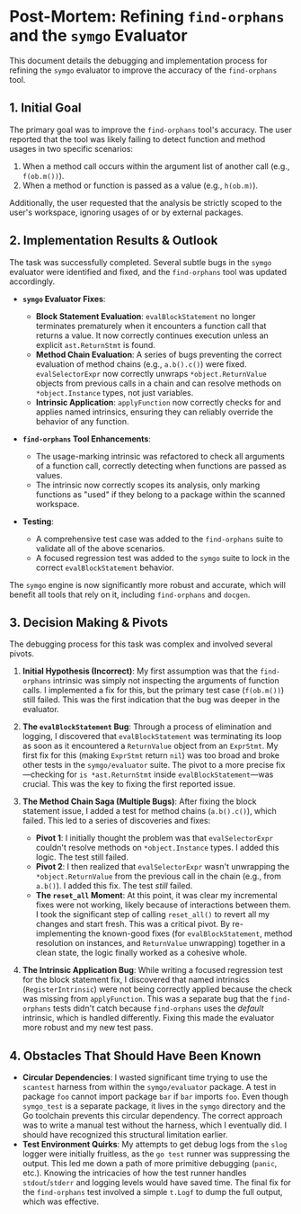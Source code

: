 # Post-Mortem: Refining `find-orphans` and the `symgo` Evaluator

This document details the debugging and implementation process for refining the `symgo` evaluator to improve the accuracy of the `find-orphans` tool.

## 1. Initial Goal

The primary goal was to improve the `find-orphans` tool's accuracy. The user reported that the tool was likely failing to detect function and method usages in two specific scenarios:
1.  When a method call occurs within the argument list of another call (e.g., `f(ob.m())`).
2.  When a method or function is passed as a value (e.g., `h(ob.m)`).

Additionally, the user requested that the analysis be strictly scoped to the user's workspace, ignoring usages of or by external packages.

## 2. Implementation Results & Outlook

The task was successfully completed. Several subtle bugs in the `symgo` evaluator were identified and fixed, and the `find-orphans` tool was updated accordingly.

- **`symgo` Evaluator Fixes**:
    - **Block Statement Evaluation**: `evalBlockStatement` no longer terminates prematurely when it encounters a function call that returns a value. It now correctly continues execution unless an explicit `ast.ReturnStmt` is found.
    - **Method Chain Evaluation**: A series of bugs preventing the correct evaluation of method chains (e.g., `a.b().c()`) were fixed. `evalSelectorExpr` now correctly unwraps `*object.ReturnValue` objects from previous calls in a chain and can resolve methods on `*object.Instance` types, not just variables.
    - **Intrinsic Application**: `applyFunction` now correctly checks for and applies named intrinsics, ensuring they can reliably override the behavior of any function.

- **`find-orphans` Tool Enhancements**:
    - The usage-marking intrinsic was refactored to check all arguments of a function call, correctly detecting when functions are passed as values.
    - The intrinsic now correctly scopes its analysis, only marking functions as "used" if they belong to a package within the scanned workspace.

- **Testing**:
    - A comprehensive test case was added to the `find-orphans` suite to validate all of the above scenarios.
    - A focused regression test was added to the `symgo` suite to lock in the correct `evalBlockStatement` behavior.

The `symgo` engine is now significantly more robust and accurate, which will benefit all tools that rely on it, including `find-orphans` and `docgen`.

## 3. Decision Making & Pivots

The debugging process for this task was complex and involved several pivots.

1.  **Initial Hypothesis (Incorrect)**: My first assumption was that the `find-orphans` intrinsic was simply not inspecting the arguments of function calls. I implemented a fix for this, but the primary test case (`f(ob.m())`) still failed. This was the first indication that the bug was deeper in the evaluator.

2.  **The `evalBlockStatement` Bug**: Through a process of elimination and logging, I discovered that `evalBlockStatement` was terminating its loop as soon as it encountered a `ReturnValue` object from an `ExprStmt`. My first fix for this (making `ExprStmt` return `nil`) was too broad and broke other tests in the `symgo/evaluator` suite. The pivot to a more precise fix—checking for `is *ast.ReturnStmt` inside `evalBlockStatement`—was crucial. This was the key to fixing the first reported issue.

3.  **The Method Chain Saga (Multiple Bugs)**: After fixing the block statement issue, I added a test for method chains (`a.b().c()`), which failed. This led to a series of discoveries and fixes:
    - **Pivot 1**: I initially thought the problem was that `evalSelectorExpr` couldn't resolve methods on `*object.Instance` types. I added this logic. The test still failed.
    - **Pivot 2**: I then realized that `evalSelectorExpr` wasn't unwrapping the `*object.ReturnValue` from the previous call in the chain (e.g., from `a.b()`). I added this fix. The test *still* failed.
    - **The `reset_all` Moment**: At this point, it was clear my incremental fixes were not working, likely because of interactions between them. I took the significant step of calling `reset_all()` to revert all my changes and start fresh. This was a critical pivot. By re-implementing the known-good fixes (for `evalBlockStatement`, method resolution on instances, and `ReturnValue` unwrapping) together in a clean state, the logic finally worked as a cohesive whole.

4.  **The Intrinsic Application Bug**: While writing a focused regression test for the block statement fix, I discovered that named intrinsics (`RegisterIntrinsic`) were not being correctly applied because the check was missing from `applyFunction`. This was a separate bug that the `find-orphans` tests didn't catch because `find-orphans` uses the *default* intrinsic, which is handled differently. Fixing this made the evaluator more robust and my new test pass.

## 4. Obstacles That Should Have Been Known

- **Circular Dependencies**: I wasted significant time trying to use the `scantest` harness from within the `symgo/evaluator` package. A test in package `foo` cannot import package `bar` if `bar` imports `foo`. Even though `symgo_test` is a separate package, it lives in the `symgo` directory and the Go toolchain prevents this circular dependency. The correct approach was to write a manual test without the harness, which I eventually did. I should have recognized this structural limitation earlier.
- **Test Environment Quirks**: My attempts to get debug logs from the `slog` logger were initially fruitless, as the `go test` runner was suppressing the output. This led me down a path of more primitive debugging (`panic`, etc.). Knowing the intricacies of how the test runner handles `stdout`/`stderr` and logging levels would have saved time. The final fix for the `find-orphans` test involved a simple `t.Logf` to dump the full output, which was effective.
